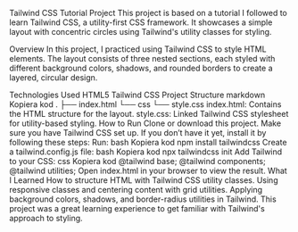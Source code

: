Tailwind CSS Tutorial Project
This project is based on a tutorial I followed to learn Tailwind CSS, a utility-first CSS framework. It showcases a simple layout with concentric circles using Tailwind's utility classes for styling.

Overview
In this project, I practiced using Tailwind CSS to style HTML elements. The layout consists of three nested sections, each styled with different background colors, shadows, and rounded borders to create a layered, circular design.

Technologies Used
HTML5
Tailwind CSS
Project Structure
markdown
Kopiera kod
.
├── index.html
└── css
    └── style.css
index.html: Contains the HTML structure for the layout.
style.css: Linked Tailwind CSS stylesheet for utility-based styling.
How to Run
Clone or download this project.
Make sure you have Tailwind CSS set up. If you don’t have it yet, install it by following these steps:
Run:
bash
Kopiera kod
npm install tailwindcss
Create a tailwind.config.js file:
bash
Kopiera kod
npx tailwindcss init
Add Tailwind to your CSS:
css
Kopiera kod
@tailwind base;
@tailwind components;
@tailwind utilities;
Open index.html in your browser to view the result.
What I Learned
How to structure HTML with Tailwind CSS utility classes.
Using responsive classes and centering content with grid utilities.
Applying background colors, shadows, and border-radius utilities in Tailwind.
This project was a great learning experience to get familiar with Tailwind's approach to styling.
